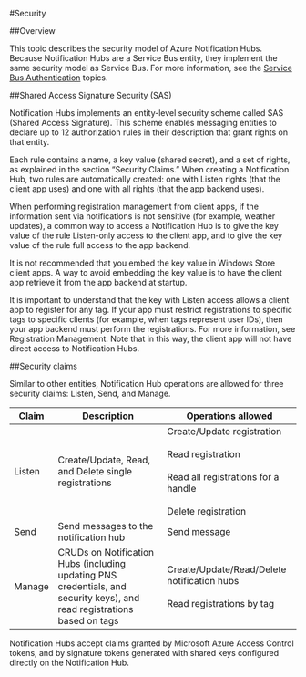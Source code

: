 <properties
	pageTitle="Security for Notification Hubs"
	description="This topic explains security for Azure notification hubs."
	services="notification-hubs"
	documentationCenter=".net"
	authors="wesmc7777"
	manager="dwrede"
	editor=""/>

<tags
	ms.service="notification-hubs"
	ms.workload="mobile"
	ms.tgt_pltfrm="mobile-multiple"
	ms.devlang="multiple"
	ms.topic="article"
	ms.date="03/28/2016"
	ms.author="wesmc"/>

#Security

##Overview

This topic describes the security model of Azure Notification Hubs. Because Notification Hubs are a Service Bus entity, they implement the same security model as Service Bus. For more information, see the [Service Bus Authentication](https://msdn.microsoft.com/library/azure/dn155925.aspx) topics.

##Shared Access Signature Security (SAS) 

Notification Hubs implements an entity-level security scheme called SAS (Shared Access Signature). This scheme enables messaging entities to declare up to 12 authorization rules in their description that grant rights on that entity.

Each rule contains a name, a key value (shared secret), and a set of rights, as explained in the section “Security Claims.” When creating a Notification Hub, two rules are automatically created: one with Listen rights (that the client app uses) and one with all rights (that the app backend uses).

When performing registration management from client apps, if the information sent via notifications is not sensitive (for example, weather updates), a common way to access a Notification Hub is to give the key value of the rule Listen-only access to the client app, and to give the key value of the rule full access to the app backend.

It is not recommended that you embed the key value in Windows Store client apps. A way to avoid embedding the key value is to have the client app retrieve it from the app backend at startup.

It is important to understand that the key with Listen access allows a client app to register for any tag. If your app must restrict registrations to specific tags to specific clients (for example, when tags represent user IDs), then your app backend must perform the registrations. For more information, see Registration Management. Note that in this way, the client app will not have direct access to Notification Hubs.

##Security claims

Similar to other entities, Notification Hub operations are allowed for three security claims: Listen, Send, and Manage.

| Claim | Description | Operations allowed |
|-------|-------------|--------------------|
| Listen | Create/Update, Read, and Delete single registrations | Create/Update registration<br><br>Read registration<br><br>Read all registrations for a handle<br><br>Delete registration |
| Send | Send messages to the notification hub | Send message |
| Manage | CRUDs on Notification Hubs (including updating PNS credentials, and security keys), and read registrations based on tags | Create/Update/Read/Delete notification hubs<br><br>Read registrations by tag |


Notification Hubs accept claims granted by Microsoft Azure Access Control tokens, and by signature tokens generated with shared keys configured directly on the Notification Hub.